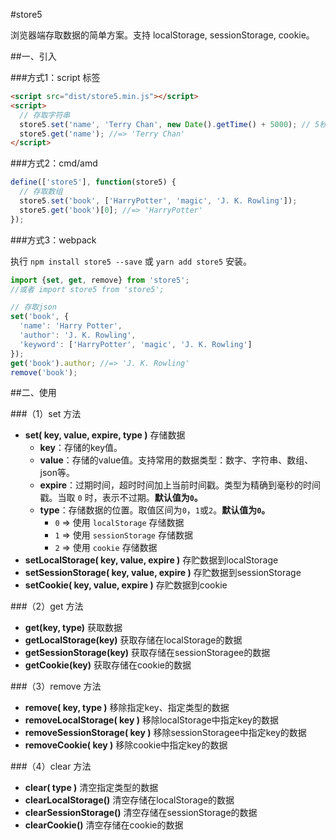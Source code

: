 #store5

浏览器端存取数据的简单方案。支持 localStorage, sessionStorage, cookie。

##一、引入

###方式1：script 标签

```html
<script src="dist/store5.min.js"></script>
<script>
  // 存取字符串
  store5.set('name', 'Terry Chan', new Date().getTime() + 5000); // 5秒后过期
  store5.get('name'); //=> 'Terry Chan'
</script>
```

###方式2：cmd/amd

```javascript
define(['store5'], function(store5) {
  // 存取数组
  store5.set('book', ['HarryPotter', 'magic', 'J. K. Rowling']);
  store5.get('book')[0]; //=> 'HarryPotter'
});
```

###方式3：webpack

执行 `npm install store5 --save` 或 `yarn add store5` 安装。

```javascript
import {set, get, remove} from 'store5';
//或者 import store5 from 'store5';

// 存取json
set('book', {
  'name': 'Harry Potter',
  'author': 'J. K. Rowling',
  'keyword': ['HarryPotter', 'magic', 'J. K. Rowling']
});
get('book').author; //=> 'J. K. Rowling'
remove('book');
```

##二、使用

###（1）set 方法

* **set( key, value, expire, type )** 存储数据
  * **key**：存储的key值。
  * **value**：存储的value值。支持常用的数据类型：数字、字符串、数组、json等。
  * **expire**：过期时间，超时时间加上当前时间戳。类型为精确到毫秒的时间戳。当取 `0` 时，表示不过期。**默认值为`0`。**
  * **type**：存储数据的位置。取值区间为`0`，`1`或`2`。**默认值为`0`。**
      * `0` => 使用 `localStorage` 存储数据
      * `1` => 使用 `sessionStorage` 存储数据
      * `2` => 使用 `cookie` 存储数据
* **setLocalStorage( key, value, expire )** 存贮数据到localStorage
* **setSessionStorage( key, value, expire )** 存贮数据到sessionStorage
* **setCookie( key, value, expire )** 存贮数据到cookie

###（2）get 方法

* **get(key, type)** 获取数据
* **getLocalStorage(key)** 获取存储在localStorage的数据
* **getSessionStorage(key)** 获取存储在sessionStoragee的数据
* **getCookie(key)** 获取存储在cookie的数据

###（3）remove 方法

* **remove( key, type )** 移除指定key、指定类型的数据
* **removeLocalStorage( key )** 移除localStorage中指定key的数据
* **removeSessionStorage( key )** 移除sessionStoragee中指定key的数据
* **removeCookie( key )** 移除cookie中指定key的数据

###（4）clear 方法

* **clear( type )** 清空指定类型的数据
* **clearLocalStorage()** 清空存储在localStorage的数据
* **clearSessionStorage()** 清空存储在sessionStorage的数据
* **clearCookie()** 清空存储在cookie的数据

